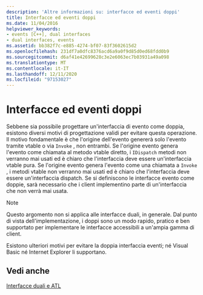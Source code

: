 ```yaml
---
description: 'Altre informazioni su: interfacce ed eventi doppi'
title: Interfacce ed eventi doppi
ms.date: 11/04/2016
helpviewer_keywords:
- events [C++], dual interfaces
- dual interfaces, events
ms.assetid: bb382f7c-e885-4274-bf07-83f3602615d2
ms.openlocfilehash: 231df7a0dfc8376acd6a9a0f9d85d0ed68fdd0b9
ms.sourcegitcommit: d6af41e42699628c3e2e6063ec7b03931a49a098
ms.translationtype: MT
ms.contentlocale: it-IT
ms.lasthandoff: 12/11/2020
ms.locfileid: "97153027"
---
```

# <a name="dual-interfaces-and-events"></a>Interfacce ed eventi doppi

Sebbene sia possibile progettare un'interfaccia di evento come doppia, esistono diversi motivi di progettazione validi per evitare questa operazione. Il motivo fondamentale è che l'origine dell'evento genererà solo l'evento tramite vtable o via `Invoke` , non entrambi. Se l'origine evento genera l'evento come chiamata al metodo vtable diretto, i `IDispatch` metodi non verranno mai usati ed è chiaro che l'interfaccia deve essere un'interfaccia vtable pura. Se l'origine evento genera l'evento come una chiamata a `Invoke` , i metodi vtable non verranno mai usati ed è chiaro che l'interfaccia deve essere un'interfaccia dispatch. Se si definiscono le interfacce evento come doppie, sarà necessario che i client implementino parte di un'interfaccia che non verrà mai usata.

> [!NOTE]
> Questo argomento non si applica alle interfacce duali, in generale. Dal punto di vista dell'implementazione, i doppi sono un modo rapido, pratico e ben supportato per implementare le interfacce accessibili a un'ampia gamma di client.

Esistono ulteriori motivi per evitare la doppia interfaccia eventi; né Visual Basic né Internet Explorer li supportano.

## <a name="see-also"></a>Vedi anche

[Interfacce duali e ATL](../atl/dual-interfaces-and-atl.md)
